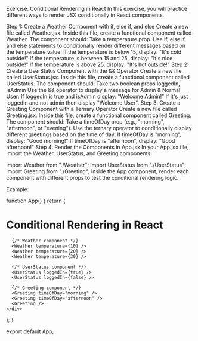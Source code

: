 Exercise: Conditional Rendering in React
In this exercise, you will practice different ways to render JSX conditionally in React components.

Step 1: Create a Weather Component with if, else if, and else
Create a new file called Weather.jsx.
Inside this file, create a functional component called Weather.
The component should:
Take a temperature prop.
Use if, else if, and else statements to conditionally render different messages based on the temperature value:
If the temperature is below 15, display: "It's cold outside!"
If the temperature is between 15 and 25, display: "It's nice outside!"
If the temperature is above 25, display: "It's hot outside!"
Step 2: Create a UserStatus Component with the && Operator
Create a new file called UserStatus.jsx.
Inside this file, create a functional component called UserStatus.
The component should:
Take two boolean props loggedIn, isAdmin
Use the && operator to display a message for Admin & Normal User:
If loggedIn is true and isAdmin display: "Welcome Admin!"
If it's just loggedIn and not admin then display "Welcome User".
Step 3: Create a Greeting Component with a Ternary Operator
Create a new file called Greeting.jsx.
Inside this file, create a functional component called Greeting.
The component should:
Take a timeOfDay prop (e.g., "morning", "afternoon", or "evening").
Use the ternary operator to conditionally display different greetings based on the time of day:
If timeOfDay is "morning", display: "Good morning!"
If timeOfDay is "afternoon", display: "Good afternoon!"
Step 4: Render the Components in App.jsx
In your App.jsx file, import the Weather, UserStatus, and Greeting components:

import Weather from "./Weather";
import UserStatus from "./UserStatus";
import Greeting from "./Greeting";
Inside the App component, render each component with different props to test the conditional rendering logic.

Example:

function App() {
return (
<div>
<h1>Conditional Rendering in React</h1>

      {/* Weather component */}
      <Weather temperature={10} />
      <Weather temperature={20} />
      <Weather temperature={30} />

      {/* UserStatus component */}
      <UserStatus loggedIn={true} />
      <UserStatus loggedIn={false} />

      {/* Greeting component */}
      <Greeting timeOfDay="morning" />
      <Greeting timeOfDay="afternoon" />
      <Greeting />
    </div>

);
}

export default App;
